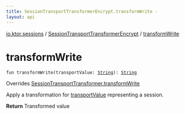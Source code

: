 ```yaml
---
title: SessionTransportTransformerEncrypt.transformWrite - 
layout: api
---
```


<div class='api-docs-breadcrumbs'><a href="../index.html">io.ktor.sessions</a> / <a href="index.html">SessionTransportTransformerEncrypt</a> / <a href="./transform-write.html">transformWrite</a></div>

# transformWrite

<div class="signature"><code><span class="keyword">fun </span><span class="identifier">transformWrite</span><span class="symbol">(</span><span class="parameterName" id="io.ktor.sessions.SessionTransportTransformerEncrypt$transformWrite(kotlin.String)/transportValue">transportValue</span><span class="symbol">:</span>&nbsp;<a href="https://kotlinlang.org/api/latest/jvm/stdlib/kotlin/-string/index.html"><span class="identifier">String</span></a><span class="symbol">)</span><span class="symbol">: </span><a href="https://kotlinlang.org/api/latest/jvm/stdlib/kotlin/-string/index.html"><span class="identifier">String</span></a></code></div>

Overrides <a href="../-session-transport-transformer/transform-write.html">SessionTransportTransformer.transformWrite</a>

Apply a transformation for <a href="transform-write.html#io.ktor.sessions.SessionTransportTransformerEncrypt$transformWrite(kotlin.String)/transportValue">transportValue</a> representing a session.

**Return**
Transformed value

